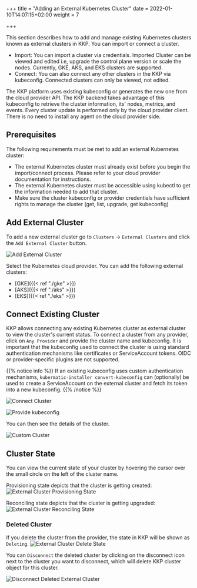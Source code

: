 +++
title = "Adding an External Kubernetes Cluster"
date = 2022-01-10T14:07:15+02:00
weight = 7

+++

This section describes how to add and manage existing Kubernetes clusters known as external clusters in KKP.
You can import or connect a cluster.
- Import: You can import a cluster via credentials. Imported Cluster can be viewed and edited i.e, upgrade the control plane version or scale the nodes. Currently, GKE, AKS, and EKS clusters are supported.
- Connect: You can also connect any other clusters in the KKP via kubeconfig. Connected clusters can only be viewed, not edited.

The KKP platform uses existing kubeconfig or generates the new one from the cloud provider API.
The KKP backend takes advantage of this kubeconfig to retrieve the cluster information, its' nodes, metrics, and events.
Every cluster update is performed only by the cloud provider client. There is no need to install any agent on the cloud provider side.

## Prerequisites

The following requirements must be met to add an external Kubernetes cluster:
 - The external Kubernetes cluster must already exist before you begin the import/connect process. Please refer to your cloud
 provider documentation for instructions.
 - The external Kubernetes cluster must be accessible using kubectl to get the information needed to add that cluster.
 - Make sure the cluster kubeconfig or provider credentials have sufficient rights to manage the cluster (get, list, upgrade,
 get kubeconfig)

## Add External Cluster

To add a new external cluster go to `Clusters` -> `External Clusters` and click the `Add External Cluster` button.

![Add External Cluster](/img/kubermatic/v2.20/tutorials/external_clusters/add_external_cluster.png "Add External Cluster")

Select the Kubernetes cloud provider. You can add the following external clusters:

  - [GKE]({{< ref "./gke" >}})
  - [AKS]({{< ref "./aks" >}})
  - [EKS]({{< ref "./eks" >}})

## Connect Existing Cluster

KKP allows connecting any existing Kubernetes cluster as external cluster to view the cluster's current status. To connect a cluster from any provider, click on `Any Provider` and provide the cluster name and kubeconfig. It is important that the kubeconfig used to connect the cluster is using standard authentication mechanisms like certificates or ServiceAccount tokens. OIDC or provider-specific plugins are not supported.

{{% notice info %}}
If an existing kubeconfig uses custom authentication mechanisms, `kubermatic-installer convert-kubeconfig` can (optionally) be used to create a ServiceAccount on the external cluster and fetch its token into a new kubeconfig.
{{% /notice %}}

![Connect Cluster](/img/kubermatic/v2.20/tutorials/external_clusters/connect.png "Connect Cluster")

![Provide kubeconfig](/img/kubermatic/v2.20/tutorials/external_clusters/custom_cluster_credentials.png "Provide kubeconfig")

You can then see the details of the cluster.

![Custom Cluster](/img/kubermatic/v2.20/tutorials/external_clusters/custom_details.png "Custom Cluster")

## Cluster State

You can view the current state of your cluster by hovering the cursor over the small circle on the left of the cluster name.

Provisioning state depicts that the cluster is getting created:
![External Cluster Provisioning State](/img/kubermatic/v2.20/tutorials/external_clusters/provisioning_status.png "External Cluster Provisioning State")

Reconciling state depicts that the cluster is getting upgraded:
![External Cluster Reconciling State](/img/kubermatic/v2.20/tutorials/external_clusters/aks_reconcile.png "External Cluster Reconciling State")

### Deleted Cluster

If you delete the cluster from the provider, the state in KKP will be shown as `Deleting`.
![External Cluster Delete State](/img/kubermatic/v2.20/tutorials/external_clusters/delete_status.png "External Cluster Delete State")

You can `Disconnect` the deleted cluster by clicking on the disconnect icon next to the cluster you want to disconnect, which will delete KKP cluster object for this cluster.

![Disconnect Deleted External Cluster](/img/kubermatic/v2.20/tutorials/external_clusters/disconnect_deleted_cluster.png "Disconnect Deleted External Cluster")



